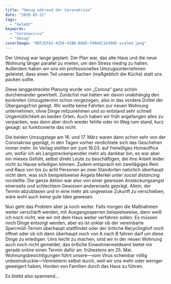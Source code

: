 ```yaml
---
title: "Umzug während der Coronakrise"
date: "2020-03-22"
tags:
  - "Gelebt"
keywords:
  - "Coronavirus"
  - "Umzug"
coverImage: "0DF2EFA2-4256-41BD-BAED-F9A6AC1A390E-scaled.jpeg"
---
```


Der Umzug war lange geplant. Der Plan war, das alte Haus und die neue Wohnung länger parallel zu mieten, um den Stress niedrig zu halten. Außerdem haben wir uns ein professionelles Umzugsunternehmen geleistet, dass einen Teil unserer Sachen (maßgeblich die Küche) statt uns packen sollte.

Diese langgestreckte Planung wurde von „Corona“ ganz schön durcheinander gewirbelt. Zunächst mal hatten wir davon unabhängig den konkreten Umzugstermin schon vorgezogen, also in das vordere Drittel der Übergangsfrist gelegt. Wir wollte keine Fahrten zur neuen Wohnung unternehmen, ohne Dinge mitzunehmen und so entstand sehr schnell Ungemütlichkeit an beiden Orten. Auch haben wir früh angefangen alles zu verpacken, was dann aber doch wieder fehlte oder im Weg rum stand, kurz gesagt: so funktionierte das nicht.

Die beiden Umzugstage am 16. und 17. März waren dann schon sehr von der Coronakrise geprägt, in den Tagen vorher verdichtete sich das Geschehen immer mehr. Im Verlag stellten wir zum 16.03. auf freiwilliges Homeoffice um, wofür ich als Langstreckenpendler mehr als dankbar bin, es war aber ein mieses Gefühl, selbst direkt Leute zu beschäftigen, die ihre Arbeit leider nicht zu Hause erledigen können. Zudem entsprach ein zweitägiges Rein und Raus von bis zu acht Personen an zwei Standorten natürlich überhaupt nicht dem, was sich beispielsweise Angela Merkel unter _social distancing_ vorstellte. Die ganze Aktion war also von einer gewissen Ansteckungsangst einerseits und schlechtem Gewissen andererseits geprägt. Allein, der Termin abzublasen und in eine mehr als ungewisse Zukunft zu verschieben, wäre wohl auch keine gute Idee gewesen.

Nun geht das Problem aber ja noch weiter. Falls morgen die Maßnahmen weiter verschärft werden, mit Ausgangssperren beispielsweise, dann weiß ich noch nicht, wie wir mit dem Haus weiter verfahren sollen. Es müssen noch Dinge entsorgt werden, aber es ist unklar ob der vereinbarte Sperrmüll-Termin überhaupt stattfindet oder der örtliche Recyclinghof noch öffnet oder ob ich dann überhaupt noch von A nach B fahren darf um diese Dinge zu erledigen. Ums leicht zu machen, sind wir in der neuen Wohnung auch noch nicht gemeldet, das örtliche Einwohnermeldeamt bietet mir gerade online einen Termin dafür an: frühestens am 25. Mai. Wohnungsbesichtigungen führt unsere—vom Virus scheinbar völlig unbeeindruckte—Vermieterin selbst durch, weil wir uns mehr oder weniger geweigert haben, Horden von Familien durch das Haus zu führen.

Es bleibt also spannend…

